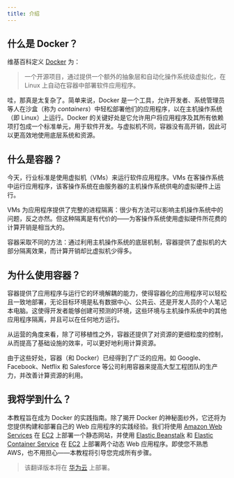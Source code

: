 ```yaml
---
title: 介绍
---
```


## 什么是 Docker？

维基百科定义 [Docker](https://www.docker.com/) 为：

> 一个开源项目，通过提供一个额外的抽象层和自动化操作系统级虚拟化，在 Linux 上自动在容器中部署软件应用程序。

哇，那真是太复杂了。简单来说，Docker 是一个工具，允许开发者、系统管理员等人在沙盒（称为 _containers_）中轻松部署他们的应用程序，以在主机操作系统（即 Linux）上运行。Docker 的关键好处是它允许用户将应用程序及其所有依赖项打包成一个标准单元，用于软件开发。与虚拟机不同，容器没有高开销，因此可以更高效地使用底层系统和资源。

## 什么是容器？

今天，行业标准是使用虚拟机（VMs）来运行软件应用程序。VMs 在客操作系统中运行应用程序，该客操作系统在由服务器的主机操作系统供电的虚拟硬件上运行。

VMs 为应用程序提供了完整的进程隔离：很少有方法可以影响主机操作系统中的问题，反之亦然。但这种隔离是有代价的——为客操作系统使用虚拟硬件所花费的计算开销是相当大的。

容器采取不同的方法：通过利用主机操作系统的底层机制，容器提供了虚拟机的大部分隔离效果，而计算开销却比虚拟机少得多。

## 为什么使用容器？

容器提供了应用程序与运行它的环境解耦的能力，使得容器化的应用程序可以轻松且一致地部署，无论目标环境是私有数据中心、公共云、还是开发人员的个人笔记本电脑。这使得开发者能够创建可预测的环境，这些环境与主机操作系统中的其他应用程序隔离，并且可以在任何地方运行。

从运营的角度来看，除了可移植性之外，容器还提供了对资源的更细粒度的控制，从而提高了基础设施的效率，可以更好地利用计算资源。

由于这些好处，容器（和 Docker）已经得到了广泛的应用。如 Google、Facebook、Netflix 和 Salesforce 等公司利用容器来提高大型工程团队的生产力，并改善计算资源的利用。

## 我将学到什么？

本教程旨在成为 Docker 的实践指南。除了揭开 Docker 的神秘面纱外，它还将为您提供构建和部署自己的 Web 应用程序的实践经验。我们将使用 [Amazon Web Services](http://aws.amazon.com) 在 [EC2](https://aws.amazon.com/ec2/) 上部署一个静态网站，并使用 [Elastic Beanstalk](https://aws.amazon.com/elasticbeanstalk/) 和 [Elastic Container Service](https://aws.amazon.com/ecs/) 在 [EC2](https://aws.amazon.com/ec2/) 上部署两个动态 Web 应用程序。即使您不熟悉 AWS，也不用担心——本教程将引导您完成所有步骤。

> 该翻译版本将在 [华为云](https://www.huaweicloud.com/) 上部署。

